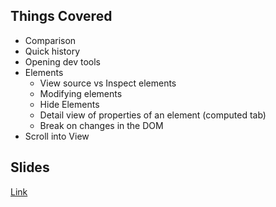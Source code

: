 ## Things Covered

* Comparison
* Quick history
* Opening dev tools
* Elements
  * View source vs Inspect elements
  * Modifying elements
  * Hide Elements
  * Detail view of properties of an element (computed tab)
  * Break on changes in the DOM
* Scroll into View


## Slides

[Link](http://slides.com/paulberesuita/chrome-developer-tools)